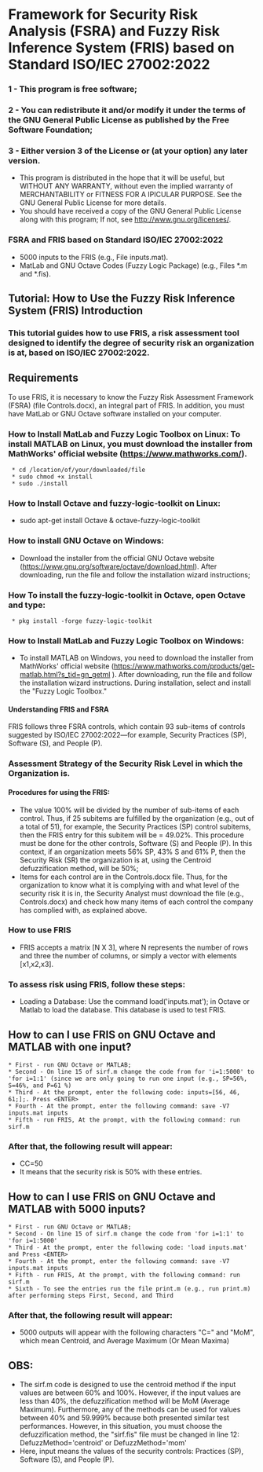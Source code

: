 # Framework for Security Risk Analysis (FSRA) and Fuzzy Risk Inference System (FRIS) based on Standard ISO/IEC 27002:2022
### 1 - This program is free software; 
### 2 - You can redistribute it and/or modify it under the terms of the GNU General Public License as published by the Free Software Foundation; 
### 3 - Either version 3 of the License or (at your option) any later version.                               
   * This program is distributed in the hope that it will be useful,  but WITHOUT ANY WARRANTY, without even the implied warranty of MERCHANTABILITY or FITNESS FOR A IPICULAR PURPOSE.  See the GNU General Public License for more details.                          
   * You should have received a copy of the GNU General Public License along with this program; If not, see <http://www.gnu.org/licenses/>.
### FSRA and FRIS based on Standard ISO/IEC 27002:2022
  * 5000 inputs to the FRIS (e.g., File inputs.mat).                                       
  * MatLab and GNU Octave Codes (Fuzzy Logic Package) (e.g., Files *.m and *.fis).  

## Tutorial: How to Use the Fuzzy Risk Inference System (FRIS) Introduction
### This tutorial guides how to use FRIS, a risk assessment tool designed to identify the degree of security risk an organization is at, based on ISO/IEC 27002:2022.

## Requirements
To use FRIS, it is necessary to know the Fuzzy Risk Assessment Framework (FSRA) (file Controls.docx), an integral part of FRIS. In addition, you must have MatLab or GNU Octave software installed on your computer.

### How to Install MatLab and Fuzzy Logic Toolbox on Linux: To install MATLAB on Linux, you must download the installer from MathWorks' official website (https://www.mathworks.com/).
     * cd /location/of/your/downloaded/file
     * sudo chmod +x install
     * sudo ./install

### How to Install Octave and fuzzy-logic-toolkit on Linux:
  * sudo apt-get install Octave & octave-fuzzy-logic-toolkit

### How to install GNU Octave on Windows: 
  * Download the installer from the official GNU Octave website (https://www.gnu.org/software/octave/download.html). After downloading, run the file and follow the installation wizard instructions;

### How To install the fuzzy-logic-toolkit in Octave, open Octave and type:
     * pkg install -forge fuzzy-logic-toolkit

### How to Install MatLab and Fuzzy Logic Toolbox on Windows: 
  *  To install MATLAB on Windows, you need to download the installer from MathWorks' official website (https://www.mathworks.com/products/get-matlab.html?s_tid=gn_getml ). After downloading, run the file and follow the installation wizard instructions. During installation, select and install the "Fuzzy Logic Toolbox."

#### Understanding FRIS and FSRA
FRIS follows three FSRA controls, which contain 93 sub-items of controls suggested by ISO/IEC 27002:2022—for example, Security Practices (SP), Software (S), and People (P).

### Assessment Strategy of the Security Risk Level in which the Organization is.
#### Procedures for using the FRIS:
  * The value 100% will be divided by the number of sub-items of each control. Thus, if 25 subitems are fulfilled by the organization (e.g., out of a total of 51), for example, the Security Practices (SP) control subitems, then the FRIS entry for this subitem will be = 49.02%. This procedure must be done for the other controls, Software (S) and People (P). In this context, if an organization meets 56% SP, 43% S and 61% P, then the Security Risk (SR) the organization is at, using the Centroid defuzzification method, will be 50%;
  * Items for each control are in the Controls.docx file. Thus, for the organization to know what it is complying with and what level of the security risk it is in, the Security Analyst must download the file (e.g., Controls.docx) and check how many items of each control the company has complied with, as explained above.

### How to use FRIS
  * FRIS accepts a matrix [N X 3], where N represents the number of rows and three the number of columns, or simply a vector with elements [x1,x2,x3].
### To assess risk using FRIS, follow these steps:
  * Loading a Database: Use the command load('inputs.mat'); in Octave or Matlab to load the database. This database is used to test FRIS.

## How to can I use FRIS on GNU Octave and MATLAB with one input?
    * First - run GNU Octave or MATLAB;
    * Second - On line 15 of sirf.m change the code from for 'i=1:5000' to 'for i=1:1' (since we are only going to run one input (e.g., SP=56%, S=46%, and P=61 %)
    * Third - At the prompt, enter the following code: inputs=[56, 46, 61;];. Press <ENTER>
    * Fourth - At the prompt, enter the following command: save -V7 inputs.mat inputs
    * Fifth - run FRIS, At the prompt, with the following command: run sirf.m

### After that, the following result will appear:
* CC=50
* It means that the security risk is 50% with these entries.

## How to can I use FRIS on GNU Octave and MATLAB with 5000 inputs?
    * First - run GNU Octave or MATLAB;
    * Second - On line 15 of sirf.m change the code from 'for i=1:1' to 'for i=1:5000' 
    * Third - At the prompt, enter the following code: 'load inputs.mat' and Press <ENTER>
    * Fourth - At the prompt, enter the following command: save -V7 inputs.mat inputs
    * Fifth - run FRIS, At the prompt, with the following command: run sirf.m
    * Sixth - To see the entries run the file print.m (e.g., run print.m) after performing steps First, Second, and Third
    
### After that, the following result will appear:
* 5000 outputs will appear with the following characters "C=" and "MoM", which mean Centroid, and Average Maximum (Or Mean Maxima)

## OBS:
  * The sirf.m code is designed to use the centroid method if the input values are between 60% and 100%. However, if the input values are less than 40%, the defuzzification method will be MoM (Average Maximum). Furthermore, any of the methods can be used for values between 40% and 59.999% because both presented similar test performances. However, in this situation, you must choose the defuzzification method, the "sirf.fis" file must be changed in line 12: DefuzzMethod='centroid' or DefuzzMethod='mom'
  * Here, input means the values of the security controls: Practices (SP), Software (S), and People (P).

